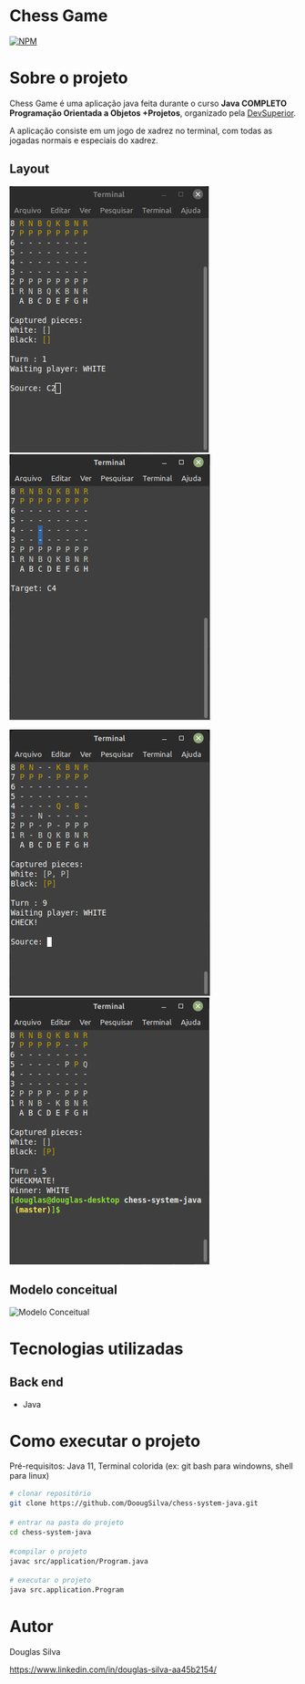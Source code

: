 # Chess Game
[![NPM](https://img.shields.io/npm/l/react)](https://github.com/DoougSilva/chess-system-java/blob/master/LICENCE) 

# Sobre o projeto

Chess Game é uma aplicação java feita durante o curso **Java COMPLETO Programação Orientada a Objetos +Projetos**, organizado pela 
[DevSuperior](https://instagram.com/devsuperior.ig "Site da DevSuperior").

A aplicação consiste em um jogo de xadrez no terminal, com todas as jogadas normais e especiais do xadrez.

## Layout 
![Chess1](https://github.com/DoougSilva/chess-system-java/blob/master/assets/chess1.png)
![Chess2](https://github.com/DoougSilva/chess-system-java/blob/master/assets/chess2.png)

![Chess3](https://github.com/DoougSilva/chess-system-java/blob/master/assets/chess3.png)
![Chess4](https://github.com/DoougSilva/chess-system-java/blob/master/assets/chess4.png)

## Modelo conceitual
![Modelo Conceitual]([https://github.com/acenelio/chess-system-design/blob/master/chess-system-design.png](https://github.com/DoougSilva/chess-system-java/blob/master/assets/chess-system-design.png))

# Tecnologias utilizadas
## Back end
- Java

# Como executar o projeto

Pré-requisitos: Java 11, 
Terminal colorida (ex: git bash para windowns, shell para linux)

```bash
# clonar repositório
git clone https://github.com/DoougSilva/chess-system-java.git

# entrar na pasta do projeto 
cd chess-system-java

#compilar o projeto
javac src/application/Program.java

# executar o projeto
java src.application.Program
```

# Autor
Douglas Silva

https://www.linkedin.com/in/douglas-silva-aa45b2154/

